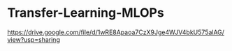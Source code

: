 # Transfer-Learning-MLOPs
https://drive.google.com/file/d/1wRE8Apaoa7CzX9Jge4WJV4bkU575alAG/view?usp=sharing
